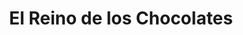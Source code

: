 ---
title: "El Reino de los Chocolates"
url: /san-carlos-de-bariloche/el-reino-de-los-chocolates/
shop: Schokolade
---